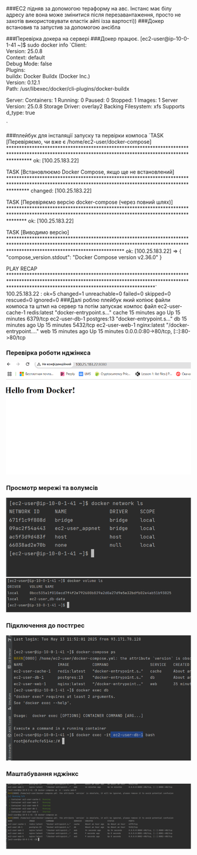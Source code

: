 ###EC2 підняв за допомогою тераформу на авс. 
Інстанс має білу адресу але вона може змінитися після перезавантаження, просто не захотів використовувати еластік айпі ізза вартості))
###Докер встановив та запустив за допомогою ансібла 

###Перевірка докера на сервері
###Докер працює.
[ec2-user@ip-10-0-1-41 ~]$ sudo docker info
`Client:                                                    
Version:    25.0.8                                        
Context:    default                                       
Debug Mode: false                                         
Plugins:                                                  
buildx: Docker Buildx (Docker Inc.)                      
Version:  0.12.1                                       
Path:     /usr/libexec/docker/cli-plugins/docker-buildx

Server:
Containers: 1
Running: 0
Paused: 0
Stopped: 1
Images: 1
Server Version: 25.0.8
Storage Driver: overlay2
Backing Filesystem: xfs
Supports d_type: true

`



###плейбук для інсталяції запуску та первірки компоса
`TASK [Перевіряємо, чи вже є /home/ec2-user/docker-compose] ********************************************************************************************************************************************************
ok: [100.25.183.22]

TASK [Встановлюємо Docker Compose, якщо ще не встановлений] *******************************************************************************************************************************************************
changed: [100.25.183.22]

TASK [Перевіряємо версію docker-compose (через повний шлях)] ******************************************************************************************************************************************************
ok: [100.25.183.22]

TASK [Виводимо версію] ********************************************************************************************************************************************************************************************
ok: [100.25.183.22] => {
"compose_version.stdout": "Docker Compose version v2.36.0"
}

PLAY RECAP ********************************************************************************************************************************************************************************************************`
100.25.183.22              : ok=5    changed=1    unreachable=0    failed=0    skipped=0    rescued=0    ignored=0
###Далі роблю плейбук який копіює файли компоса та штмл на сервер та потім запускає компос файл
ec2-user-cache-1   redis:latest   "docker-entrypoint.s…"   cache     15 minutes ago   Up 15 minutes   6379/tcp
ec2-user-db-1      postgres:13    "docker-entrypoint.s…"   db        15 minutes ago   Up 15 minutes   5432/tcp
ec2-user-web-1     nginx:latest   "/docker-entrypoint.…"   web       15 minutes ago   Up 15 minutes   0.0.0.0:80->80/tcp, [::]:80->80/tcp

### Перевірка роботи нджінкса
![](images/nginx.PNG)

### Просмотр мережі та волумсів 

![](images/network.PNG)
![](images/volume.PNG)
### Підключення до  постгрес
![](images/db.PNG)

### Маштабування нджінкс
![](images/3nginx.PNG)